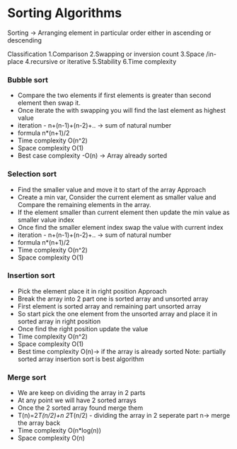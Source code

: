# Sorting Algorithms 
Sorting -> Arranging element in particular order either in ascending or descending 

Classification
1.Comparison
2.Swapping or inversion count
3.Space /in-place 
4.recursive or iterative
5.Stability
6.Time complexity


### Bubble sort
- Compare the two elements if first elements is greater than second element then swap it.
- Once iterate the with swapping you will find the last element as highest value
- iteration - n+(n-1)+(n-2)+.. -> sum of natural number
- formula n*(n+1)/2
- Time complexity O(n^2)
- Space complexity O(1)
- Best case complexity -O(n) -> Array already sorted

### Selection sort
- Find the smaller value and move it to start of the array 
Approach 
- Create a min var, Consider the current element as smaller value and Compare the remaining elements in the array.
- If the element smaller than current element then update the min value as smaller value index
- Once find the smaller element index swap the value with current index
- iteration - n+(n-1)+(n-2)+.. -> sum of natural number
- formula n*(n+1)/2
- Time complexity O(n^2)
- Space complexity O(1)

### Insertion sort
- Pick the element place it in right position 
Approach 
- Break the array into 2 part one is sorted array and unsorted array
- First element is sorted array and remaining part unsorted array
- So start pick the one element from the unsorted array and place it in sorted array in right position
- Once find the right position update the value
- Time complexity O(n^2)
- Space complexity O(1)
- Best time complexity O(n)-> if the array is already sorted 
Note:
partially sorted array insertion sort is best algorithm

### Merge sort
- We are keep on dividing the array in 2 parts
- At any point we will have 2 sorted arrays
- Once the 2 sorted array found merge them
- T(n)=2*T(n/2)+n
2*T(n/2) - dividing the array in 2 seperate part
n-> merge the array back 
- Time complexity O(n*log(n))
- Space complexity O(n)


